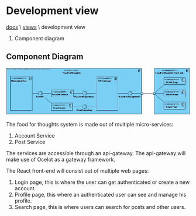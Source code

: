 # Development view

[docs](../info_docs.md) \ [views](./info_views.md) \ development view

1. Component diagram

## Component Diagram

![FFT component diagram](../images/FFT_ComponentDiagram.jpg)

The food for thoughts system is made out of multiple micro-services:
1. Account Service
1. Post Service

The services are accessible through an api-gateway. The api-gateway will make use of Ocelot as a gateway framework.

The React front-end will consist out of multiple web pages:
1. Login page, this is where the user can get authenticated or create a new account.
1. Profile page, this where an authenticated user can see and manage his profile.
1. Search page, this is where users can search for posts and other users.
